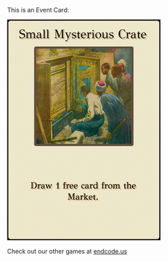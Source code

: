 This is an Event Card: 
 
 ![alt text](Small_Mysterious_Crate[face,4].png?raw=true "Event Card")  
 
 
 
 
 
 Check out our other games at [endcode.us](https://endcode.us/)